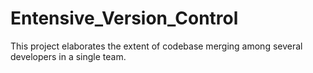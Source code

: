 # Entensive_Version_Control
This project elaborates the extent of codebase merging among several developers in a single team.

